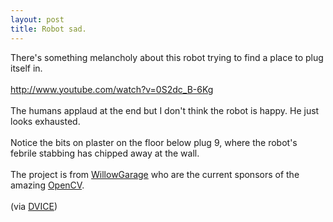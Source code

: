 ```yaml
---
layout: post
title: Robot sad.
---
```


<div class="entry-item s2-entrytext">There's something melancholy about this robot trying to find a place to plug itself in.<br/><br/><a href="http://www.youtube.com/watch?v=0S2dc_B-6Kg" rel="nofollow">http://www.youtube.com/watch?v=0S2d<wbr></wbr>c_B-6Kg</a><br/><br/>The humans applaud at the end but I don't think the robot is happy. He just looks exhausted.<br/><br/>Notice the bits on plaster on the floor below plug 9, where the robot's febrile stabbing has chipped away at the wall.<br/><br/>The project is from <a href="http://www.willowgarage.com/" rel="nofollow">WillowGarage</a> who are the current sponsors of the amazing <a href="http://opencv.willowgarage.com/wiki/" rel="nofollow">OpenCV</a>.<br/><br/>(via <a href="http://dvice.com/archives/2009/06/willow-garages.php" rel="nofollow">DVICE</a>)</div>